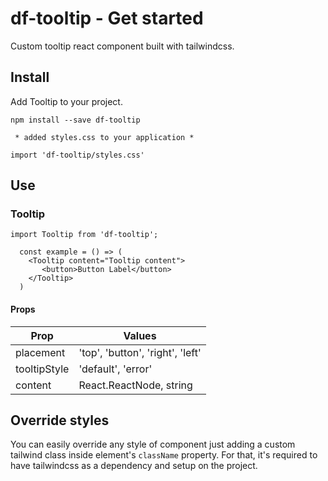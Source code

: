 # df-tooltip - Get started

Custom tooltip react component built with tailwindcss.

## Install

Add Tooltip to your project.

`npm install --save df-tooltip`

` * added styles.css to your application *`

```
import 'df-tooltip/styles.css'
```

## **Use**

### Tooltip

`import Tooltip from 'df-tooltip';`

```
  const example = () => (
    <Tooltip content="Tooltip content">
       <button>Button Label</button>
    </Tooltip>
  )
```

#### Props

| Prop | Values |
| -------- | ------- |
| placement | 'top', 'button', 'right', 'left' |
| tooltipStyle | 'default', 'error' |
| content | React.ReactNode, string |

## Override styles

You can easily override any style of component just adding a custom tailwind class inside element's `className` property. For that, it's required to have tailwindcss as a dependency and setup on the project.
